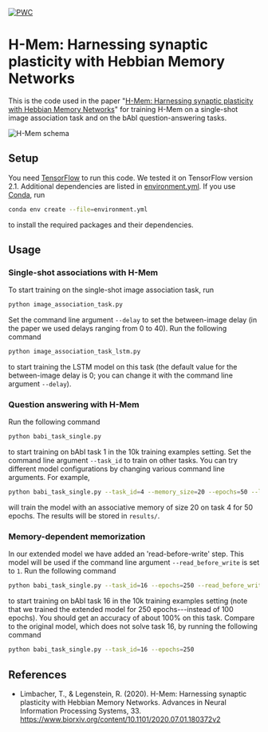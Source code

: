 [![PWC](https://img.shields.io/endpoint.svg?url=https://paperswithcode.com/badge/h-mem-harnessing-synaptic-plasticity-with/question-answering-on-babi)](https://paperswithcode.com/sota/question-answering-on-babi?p=h-mem-harnessing-synaptic-plasticity-with)

# H-Mem: Harnessing synaptic plasticity with Hebbian Memory Networks
This is the code used in the paper "[H-Mem: Harnessing synaptic plasticity with Hebbian Memory
Networks](https://www.biorxiv.org/content/10.1101/2020.07.01.180372v2)" for training H-Mem on a single-shot
image association task and on the bAbI question-answering tasks.

![H-Mem schema](https://i.imgur.com/fK3UWaP.png)

## Setup
You need [TensorFlow](https://www.tensorflow.org/) to run this code. We tested it on TensorFlow version 2.1.
Additional dependencies are listed in [environment.yml](environment.yml). If you use
[Conda](https://docs.conda.io/en/latest/), run

```bash
conda env create --file=environment.yml
```

to install the required packages and their dependencies.

## Usage

### Single-shot associations with H-Mem
To start training on the single-shot image association task, run

```bash
python image_association_task.py
```

Set the command line argument `--delay` to set the between-image delay (in the paper we used delays ranging from 0 to 40). Run the following command

```bash
python image_association_task_lstm.py
```

to start training the LSTM model on this task (the default value for the between-image delay is 0; you can change it with the command line argument `--delay`).

### Question answering with H-Mem
Run the following command

```bash
python babi_task_single.py
```

to start training on bAbI task 1 in the 10k training examples setting. Set the command line argument `--task_id` to train on other tasks. You can try different model configurations by changing various command line arguments. For example,

```bash
python babi_task_single.py --task_id=4 --memory_size=20 --epochs=50 --logging=1
```

will train the model with an associative memory of size 20 on task 4 for 50 epochs. The results will be stored in `results/`.

### Memory-dependent memorization
In our extended model we have added an 'read-before-write' step. This model will be used if the
command line argument `--read_before_write` is set to `1`. Run the following command

```bash
python babi_task_single.py --task_id=16 --epochs=250 --read_before_write=1
```

to start training on bAbI task 16 in the 10k training examples setting (note that we trained the extended
model for 250 epochs---instead of 100 epochs). You should get an accuracy of about 100% on this task. Compare
to the original model, which does not solve task 16, by running the following command

```bash
python babi_task_single.py --task_id=16 --epochs=250
```

## References
* Limbacher, T., & Legenstein, R. (2020). H-Mem: Harnessing synaptic plasticity with Hebbian Memory Networks. Advances in Neural Information Processing Systems, 33.
https://www.biorxiv.org/content/10.1101/2020.07.01.180372v2
